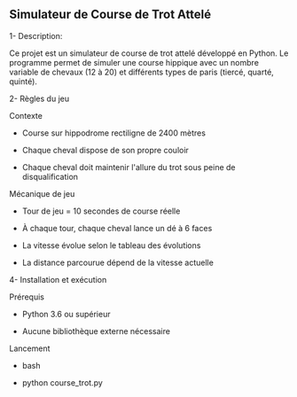 ## Simulateur de Course de Trot Attelé
1- Description:

Ce projet est un simulateur de course de trot attelé développé en Python. Le programme permet de simuler une course hippique avec un nombre variable de chevaux (12 à 20) et différents types de paris (tiercé, quarté, quinté).

2- Règles du jeu

Contexte

- Course sur hippodrome rectiligne de 2400 mètres

- Chaque cheval dispose de son propre couloir

- Chaque cheval doit maintenir l'allure du trot sous peine de disqualification

Mécanique de jeu

- Tour de jeu = 10 secondes de course réelle

- À chaque tour, chaque cheval lance un dé à 6 faces

- La vitesse évolue selon le tableau des évolutions

- La distance parcourue dépend de la vitesse actuelle

4- Installation et exécution

Prérequis

- Python 3.6 ou supérieur

- Aucune bibliothèque externe nécessaire

Lancement

- bash

- python course_trot.py